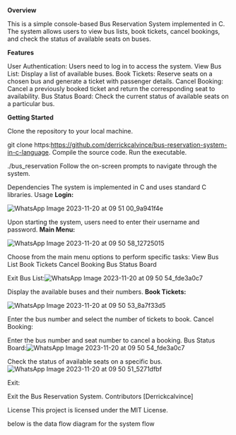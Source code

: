 **Overview**

This is a simple console-based Bus Reservation System implemented in C. The system allows users to view bus lists, book tickets, cancel bookings, and check the status of available seats on buses.

**Features**

User Authentication: Users need to log in to access the system.
View Bus List: Display a list of available buses.
Book Tickets: Reserve seats on a chosen bus and generate a ticket with passenger details.
Cancel Booking: Cancel a previously booked ticket and return the corresponding seat to availability.
Bus Status Board: Check the current status of available seats on a particular bus.

**Getting Started**

Clone the repository to your local machine.

git clone https:https://github.com/derrickcalvince/bus-reservation-system-in-c-language.
Compile the source code.
Run the executable.

./bus_reservation
Follow the on-screen prompts to navigate through the system.

Dependencies
The system is implemented in C and uses standard C libraries.
Usage
**Login:**

![WhatsApp Image 2023-11-20 at 09 51 00_9a941f4e](https://github.com/derrickcalvince/bus-reservation-system-in-c-language/assets/144062913/17207984-7604-48be-a198-4fa6fd3f8b55)



Upon starting the system, users need to enter their username and password.
**Main Menu:**

![WhatsApp Image 2023-11-20 at 09 50 58_12725015](https://github.com/derrickcalvince/bus-reservation-system-in-c-language/assets/144062913/5e97d5db-e3ae-4f51-a2ae-991c1a695be0)



Choose from the main menu options to perform specific tasks:
View Bus List
Book Tickets
Cancel Booking
Bus Status Board

Exit
Bus List:![WhatsApp Image 2023-11-20 at 09 50 54_fde3a0c7](https://github.com/derrickcalvince/bus-reservation-system-in-c-language/assets/144062913/99298c38-4395-4683-a9e3-c5e8e1a7df2c)


Display the available buses and their numbers.
**Book Tickets:**

![WhatsApp Image 2023-11-20 at 09 50 53_8a7f33d5](https://github.com/derrickcalvince/bus-reservation-system-in-c-language/assets/144062913/e4cec1fa-fbd7-475a-a74d-687cc02fa803)


Enter the bus number and select the number of tickets to book.
Cancel Booking:

Enter the bus number and seat number to cancel a booking.
Bus Status Board:![WhatsApp Image 2023-11-20 at 09 50 54_fde3a0c7](https://github.com/derrickcalvince/bus-reservation-system-in-c-language/assets/144062913/639d2ccb-7f4f-45da-8a8f-2426c67d82a6)


Check the status of available seats on a specific bus.![WhatsApp Image 2023-11-20 at 09 50 51_5271dfbf](https://github.com/derrickcalvince/bus-reservation-system-in-c-language/assets/144062913/d16f2bbe-b2cb-4e72-87aa-4462c6ea4adc)


Exit:

Exit the Bus Reservation System.
Contributors
[Derrickcalvince]

License
This project is licensed under the MIT License.

below is the data flow diagram for the system flow
